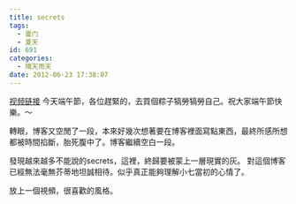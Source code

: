 ```yaml
---
title: secrets
tags:
  - 厦门
  - 夏天
id: 691
categories:
  - 晴天雨天
date: 2012-06-23 17:38:07
---
```


[视频链接](http://player.yinyuetai.com/video/player/351136/v_0.swf)
今天端午節，各位趕緊的，去買個粽子犒勞犒勞自己。祝大家端午節快樂。～

轉眼，博客又空閒了一段，本來好幾次想著要在博客裡面寫點東西，最終所感所想都被時間掐斷，胎死腹中了。博客繼續空白一段。

發現越來越多不能說的secrets，這裡，終歸要被蒙上一層現實的灰。 對這個博客已經無法毫無芥蒂地坦誠相待。似乎真正能夠理解小七當初的心情了。 

放上一個視頻，很喜歡的風格。
